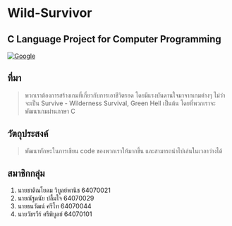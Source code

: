 # Wild-Survivor

## C Language Project for Computer Programming

[![Google](https://github.com/SSProgamer/Wild-Survivor/blob/main/Logo.png)](http://www.google.com)

## ที่มา

> พวกเราต้องการสร้างเกมที่เกี่ยวกับการเอาชีวิตรอด โดยมีแรงบันดานใจมาจากเกมต่างๆ ไม่ว่าจะเป็น Survive - Wilderness Survival, Green Hell เป็นต้น โดยที่พวกเราจะพัฒนาเกมผ่านภาษา C

## วัตถุประสงค์

> พัฒนาทักษะในการเขียน code ของพวกเราให้มากขึ้น และสามารถนำไปเล่นในเวลาว่างได้

## สมาชิกกลุ่ม

1. นายชาติณโยดม วิบูลย์พานิช 64070021
2. นายณัฐดนัย ปลื้มใจ 64070029
3. นายธนวัฒน์ ศรีโท 64070044
4. นายวัชรวีร์ ศรีพิบูลย์ 64070101
